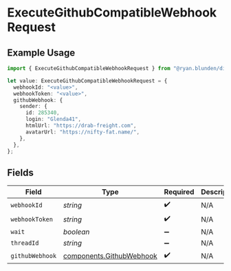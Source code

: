 # ExecuteGithubCompatibleWebhookRequest

## Example Usage

```typescript
import { ExecuteGithubCompatibleWebhookRequest } from "@ryan.blunden/discord-sdk/models/operations";

let value: ExecuteGithubCompatibleWebhookRequest = {
  webhookId: "<value>",
  webhookToken: "<value>",
  githubWebhook: {
    sender: {
      id: 285340,
      login: "Glenda41",
      htmlUrl: "https://drab-freight.com",
      avatarUrl: "https://nifty-fat.name/",
    },
  },
};
```

## Fields

| Field                                                                | Type                                                                 | Required                                                             | Description                                                          |
| -------------------------------------------------------------------- | -------------------------------------------------------------------- | -------------------------------------------------------------------- | -------------------------------------------------------------------- |
| `webhookId`                                                          | *string*                                                             | :heavy_check_mark:                                                   | N/A                                                                  |
| `webhookToken`                                                       | *string*                                                             | :heavy_check_mark:                                                   | N/A                                                                  |
| `wait`                                                               | *boolean*                                                            | :heavy_minus_sign:                                                   | N/A                                                                  |
| `threadId`                                                           | *string*                                                             | :heavy_minus_sign:                                                   | N/A                                                                  |
| `githubWebhook`                                                      | [components.GithubWebhook](../../models/components/githubwebhook.md) | :heavy_check_mark:                                                   | N/A                                                                  |
